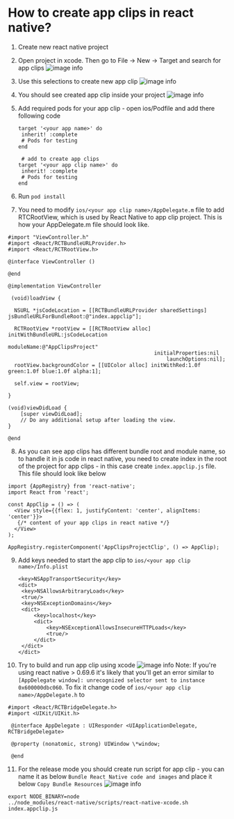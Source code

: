 # How to create app clips in react native?

1. Create new react native project
2. Open project in xcode. Then go to File -> New -> Target and search for app clips
   ![image info](./docs/step1.png)
3. Use this selections to create new app clip
   ![image info](./docs/step2.png)
4. You should see created app clip inside your project
   ![image info](./docs/step3.png)
5. Add required pods for your app clip - open ios/Podfile and add there following code

   ```
   target '<your app name>' do
    inherit! :complete
    # Pods for testing
   end

    # add to create app clips
   target '<your app clip name>' do
    inherit! :complete
    # Pods for testing
   end
   ```

6. Run `pod install`
7. You need to modify `ios/<your app clip name>/AppDelegate.m` file to add RTCRootView, which is used by React Native to app clip project. This is how your AppDelegate.m file should look like.

```
#import "ViewController.h"
#import <React/RCTBundleURLProvider.h>
#import <React/RCTRootView.h>

@interface ViewController ()

@end

@implementation ViewController

 (void)loadView {

  NSURL *jsCodeLocation = [[RCTBundleURLProvider sharedSettings] jsBundleURLForBundleRoot:@"index.appclip"];

  RCTRootView *rootView = [[RCTRootView alloc] initWithBundleURL:jsCodeLocation
                                                      moduleName:@"AppClipsProject"
                                               initialProperties:nil
                                                   launchOptions:nil];
  rootView.backgroundColor = [[UIColor alloc] initWithRed:1.0f green:1.0f blue:1.0f alpha:1];

  self.view = rootView;

}

(void)viewDidLoad {
    [super viewDidLoad];
    // Do any additional setup after loading the view.
}

@end
```

8. As you can see app clips has different bundle root and module name, so to handle it in js code in react native, you need to create index in the root of the project for app clips - in this case create `index.appclip.js` file. This file should look like below

```
import {AppRegistry} from 'react-native';
import React from 'react';

const AppClip = () => (
  <View style={{flex: 1, justifyContent: 'center', alignItems: 'center'}}>
   {/* content of your app clips in react native */}
  </View>
);

AppRegistry.registerComponent('AppClipsProjectClip', () => AppClip);
```

9. Add keys needed to start the app clip to `ios/<your app clip name>/Info.plist`
   ```
   <key>NSAppTransportSecurity</key>
   <dict>
   	<key>NSAllowsArbitraryLoads</key>
   	<true/>
   	<key>NSExceptionDomains</key>
   	<dict>
   		<key>localhost</key>
   		<dict>
   			<key>NSExceptionAllowsInsecureHTTPLoads</key>
   			<true/>
   		</dict>
   	</dict>
   </dict>
   ```
10. Try to build and run app clip using xcode
    ![image info](./docs/step4.png)
    Note: If you're using react native > 0.69.6 it's likely that you'll get an error similar to `[AppDelegate window]: unrecognized selector sent to instance 0x600000dbc060`. To fix it change code of `ios/<your app clip name>/AppDelegate.h` to

```
#import <React/RCTBridgeDelegate.h>
#import <UIKit/UIKit.h>

 @interface AppDelegate : UIResponder <UIApplicationDelegate, RCTBridgeDelegate>

 @property (nonatomic, strong) UIWindow \*window;

 @end
```

11. For the release mode you should create run script for app clip - you can name it as below `Bundle React Native code and images` and place it below `Copy Bundle Resources`
    ![image info](./docs/step5.png)

```
export NODE_BINARY=node
../node_modules/react-native/scripts/react-native-xcode.sh index.appclip.js
```
